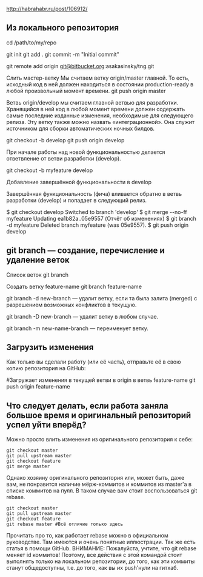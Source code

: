 http://habrahabr.ru/post/106912/


## Из локального репозитория 

cd /path/to/my/repo

git init
git add .
git commit -m "Initial commit"

git remote add origin git@bitbucket.org:asakasinsky/tng.git

Слить мастер-ветку 
Мы считаем ветку origin/master главной. То есть, исходный код в ней должен находиться в состоянии production-ready в любой произвольный момент времени.
git push origin master


Ветвь origin/develop мы считаем главной ветвью для разработки. Хранящийся в ней код в любой момент времени должен содержать самые последние изданные изменения, необходимые для следующего релиза. Эту ветку также можно назвать «интеграционной». Она служит источником для сборки автоматических ночных билдов.

git checkout -b develop
git push origin develop



При начале работы над новой функциональностью делается ответвление от ветви разработки (develop).

git checkout -b myfeature develop



Добавление завершённой функциональности в develop

Завершённая функциональность (фича) вливается обратно в ветвь разработки (develop) и попадает в следующий релиз.

$ git checkout develop
Switched to branch 'develop'
$ git merge --no-ff myfeature
Updating ea1b82a..05e9557
(Отчёт об изменениях)
$ git branch -d myfeature
Deleted branch myfeature (was 05e9557).
$ git push origin develop






## git branch — создание, перечисление и удаление веток

Список веток
git branch

Создать ветку feature-name
git branch feature-name


git branch -d new-branch — удалит ветку, если та была залита (merged) с
разрешением возможных конфликтов в текущую.

git branch -D new-branch — удалит ветку в любом случае.

git branch -m new-name-branch — переименует ветку.

## Загрузить изменения

Как только вы сделали работу (или её часть), отправьте её в свою копию репозитория на GitHub:

#Загружает изменения в текущей ветви в origin в ветвь feature-name
git push origin feature-name 




## Что следует делать, если работа заняла большое время и оригинальный репозиторий успел уйти вперёд?

Можно просто влить изменения из оригинального репозитория к себе:

```git
git checkout master
git pull upstream master
git checkout feature
git merge master
```

Однако хозяину оригинального репозитория или, может быть, даже вам, не понравится наличие мёрж-коммитов и коммитов из master'а в списке коммитов на пулл. В таком случае вам стоит воспользоваться git rebase.

```git
git checkout master
git pull upstream master
git checkout feature
git rebase master #Всё отличие только здесь
```

Прочитать про то, как работает rebase можно в официальном руководстве. Там имеются и очень понятные иллюстрации. Так же есть статья в помощи GitHub.
ВНИМАНИЕ: Пожалуйста, учтите, что git rebase меняет id коммитов! Поэтому, все действия с этой командой стоит выполнять только на локальном репозитории, до того, как эти коммиты станут общедоступны, т.е. до того, как вы их push'нули на гитхаб.
